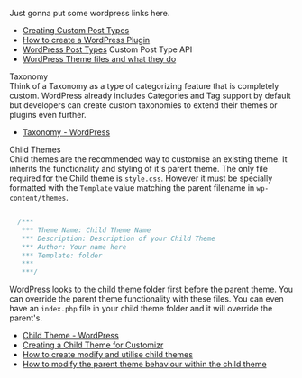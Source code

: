 Just gonna put some wordpress links here.
* [Creating Custom Post Types](https://www.elegantthemes.com/blog/tips-tricks/creating-custom-post-types-in-wordpress) 
* [How to create a WordPress Plugin](https://www.elegantthemes.com/blog/tips-tricks/how-to-create-a-wordpress-plugin)
* [WordPress Post Types](https://codex.wordpress.org/Post_Types) Custom Post Type API  
* [WordPress Theme files and what they do](https://www.doitwithwp.com/rundown-wordpress-theme-files-what-they-do/)

Taxonomy  
Think of a Taxonomy as a type of categorizing feature that is completely custom. WordPress already includes Categories and Tag support by default but developers can create custom taxonomies to extend their themes or plugins even further.
* [Taxonomy - WordPress](https://codex.wordpress.org/Taxonomies)  

Child Themes       
Child themes are the recommended way to customise an existing theme. It inherits the functionality and styling of it's parent theme. The only file required for the Child theme is `style.css`. However it must be specially formatted with the `Template` value matching the parent filename in `wp-content/themes`.

```css

  /***
   *** Theme Name: Child Theme Name
   *** Description: Description of your Child Theme
   *** Author: Your name here
   *** Template: folder
   ***
   ***/
```
WordPress looks to the child theme folder first before the parent theme. You can override the parent theme functionality with these files. You can even have an `index.php` file in your child theme folder and it will override the parent's.  
* [Child Theme - WordPress](https://codex.wordpress.org/Child_Themes)  
* [Creating a Child Theme for Customizr](http://docs.presscustomizr.com/article/24-creating-a-child-theme-for-customizr)  
* [How to create modify and utilise child themes](https://www.doitwithwp.com/what-why-how-child-themes-wordpress/)
* [How to modify the parent theme behaviour within the child theme](https://code.tutsplus.com/articles/how-to-modify-the-parent-theme-behavior-within-the-child-theme--wp-31006)
